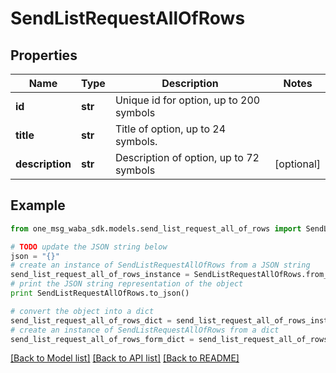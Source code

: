 # SendListRequestAllOfRows


## Properties
Name | Type | Description | Notes
------------ | ------------- | ------------- | -------------
**id** | **str** | Unique id for option, up to 200 symbols | 
**title** | **str** | Title of option, up to 24 symbols. | 
**description** | **str** | Description of option, up to 72 symbols | [optional] 

## Example

```python
from one_msg_waba_sdk.models.send_list_request_all_of_rows import SendListRequestAllOfRows

# TODO update the JSON string below
json = "{}"
# create an instance of SendListRequestAllOfRows from a JSON string
send_list_request_all_of_rows_instance = SendListRequestAllOfRows.from_json(json)
# print the JSON string representation of the object
print SendListRequestAllOfRows.to_json()

# convert the object into a dict
send_list_request_all_of_rows_dict = send_list_request_all_of_rows_instance.to_dict()
# create an instance of SendListRequestAllOfRows from a dict
send_list_request_all_of_rows_form_dict = send_list_request_all_of_rows.from_dict(send_list_request_all_of_rows_dict)
```
[[Back to Model list]](../README.md#documentation-for-models) [[Back to API list]](../README.md#documentation-for-api-endpoints) [[Back to README]](../README.md)


